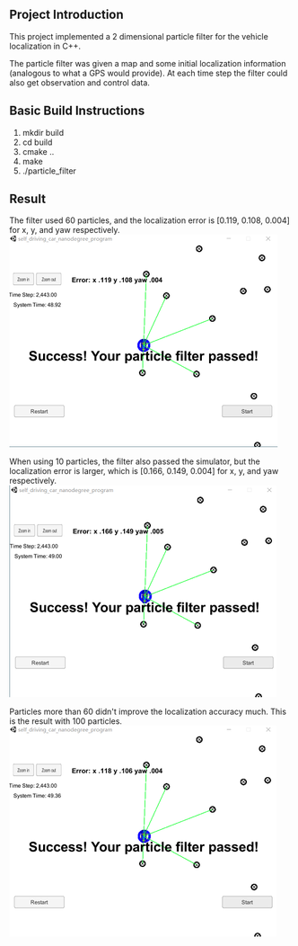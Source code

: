 ## Project Introduction
This project implemented a 2 dimensional particle filter for the vehicle localization in C++. 

The particle filter was given a map and some initial localization information (analogous to what a GPS would provide). At each time step the filter could also get observation and control data.

## Basic Build Instructions

1. mkdir build
2. cd build
3. cmake ..
4. make
5. ./particle_filter

## Result

The filter used 60 particles, and the localization error is [0.119, 0.108, 0.004] for x, y, and yaw respectively.
![input1](refImg/60ps.png)

When using 10 particles, the filter also passed the simulator, but the localization error is larger, which is [0.166, 0.149, 0.004] for x, y, and yaw respectively.
![input2](refImg/10ps.png)

Particles more than 60 didn't improve the localization accuracy much. This is the result with 100 particles.
![input3](refImg/100ps.png)